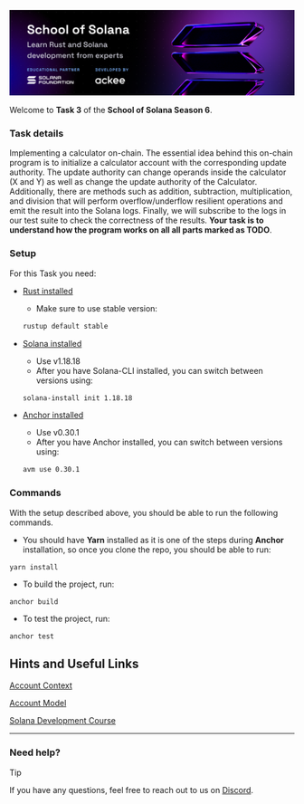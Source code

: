 
![School of Solana](https://github.com/Ackee-Blockchain/school-of-solana/blob/master/.banner/banner.png?raw=true)

Welcome to **Task 3** of the **School of Solana Season 6**.

### Task details
Implementing a calculator on-chain. The essential idea behind this on-chain program is to initialize a calculator account with the corresponding update authority. The update authority can change operands inside the calculator (X and Y) as well as change the update authority of the Calculator. Additionally, there are methods such as addition, subtraction, multiplication, and division that will perform overflow/underflow resilient operations and emit the result into the Solana logs. Finally, we will subscribe to the logs in our test suite to check the correctness of the results. **Your task is to understand how the program works on all all parts marked as TODO**.


### Setup
For this Task you need:
- [Rust installed](https://www.rust-lang.org/tools/install)
    - Make sure to use stable version:
    ```bash
    rustup default stable
    ```
- [Solana installed](https://docs.solana.com/cli/install-solana-cli-tools)
    - Use v1.18.18
    - After you have Solana-CLI installed, you can switch between versions using:
    ```bash
    solana-install init 1.18.18
    ```

- [Anchor installed](https://www.anchor-lang.com/docs/installation)
    - Use v0.30.1
    - After you have Anchor installed, you can switch between versions using:
    ```bash
    avm use 0.30.1
    ```

### Commands
With the setup described above, you should be able to run the following commands.

- You should have **Yarn** installed as it is one of the steps during **Anchor** installation, so once you clone the repo, you should be able to run:
```
yarn install
```

- To build the project, run:
```
anchor build
```

- To test the project, run:
```
anchor test
```

## Hints and Useful Links
[Account Context](https://docs.rs/anchor-lang/latest/anchor_lang/derive.Accounts.html)

[Account Model](https://solana.wiki/zh-cn/docs/account-model/)

[Solana Development Course](https://www.soldev.app/course)


-----

### Need help?
>[!TIP]
>If you have any questions, feel free to reach out to us on [Discord](https://discord.gg/z3JVuZyFnp).
